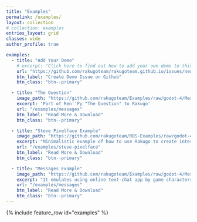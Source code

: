 ```yaml
---
title: "Examples"
permalink: /examples/
layout: collection
# collection: examples
entries_layout: grid
classes: wide
author_profile: true

examples:
  - title: "Add Your Demo"
    # excerpt: "Click here to find out how to add your own demo to this page."
    url: "https://github.com/rakugoteam/rakugoteam.github.io/issues/new/choose"
    btn_label: "Create Demo Issue on Github"
    btn_class: "btn--primary"

  - title: "The Question"
    image_path: "https://github.com/rakugoteam/Examples/raw/godot-4/Messages/Messages.png"
    excerpt: 'Port of Ren''Py "The Question" to Rakugo'
    url: "/examples/messages"
    btn_label: "Read More & Download"
    btn_class: "btn--primary"

  - title: "Steve Pixelface Example"
    image_path: "https://github.com/rakugoteam/RDS-Examples/raw/godot-4/stevepixelface_dialog_system/stevepixelface_dialog_system.png"
    excerpt: "Minimalistic example of how to use Rakugo to create interactions with items."
    url: "/examples/steve-pixelface"
    btn_label: "Read More & Download"
    btn_class: "btn--primary"

  - title: "Messages Example"
    image_path: "https://github.com/rakugoteam/Examples/raw/godot-4/Messages/Messages.png"
    excerpt: "It emulates using online text-chat app by game characters."
    url: "/examples/messages"
    btn_label: "Read More & Download"
    btn_class: "btn--primary"
---
```


{% include feature_row id="examples" %}
